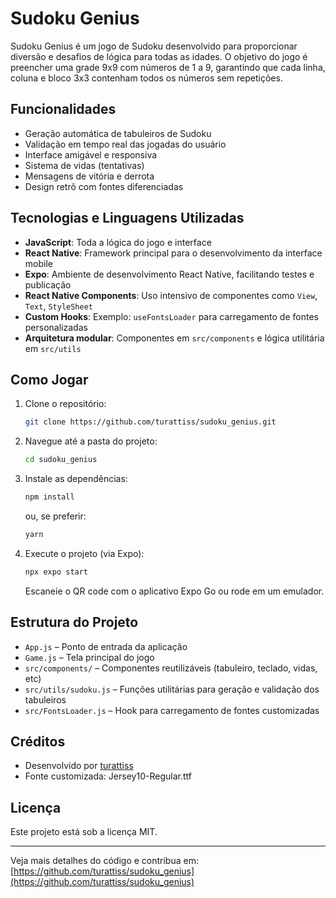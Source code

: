 # Sudoku Genius

Sudoku Genius é um jogo de Sudoku desenvolvido para proporcionar diversão e desafios de lógica para todas as idades. O objetivo do jogo é preencher uma grade 9x9 com números de 1 a 9, garantindo que cada linha, coluna e bloco 3x3 contenham todos os números sem repetições.

## Funcionalidades

- Geração automática de tabuleiros de Sudoku
- Validação em tempo real das jogadas do usuário
- Interface amigável e responsiva
- Sistema de vidas (tentativas)
- Mensagens de vitória e derrota
- Design retrô com fontes diferenciadas

## Tecnologias e Linguagens Utilizadas

- **JavaScript**: Toda a lógica do jogo e interface
- **React Native**: Framework principal para o desenvolvimento da interface mobile
- **Expo**: Ambiente de desenvolvimento React Native, facilitando testes e publicação
- **React Native Components**: Uso intensivo de componentes como `View`, `Text`, `StyleSheet`
- **Custom Hooks**: Exemplo: `useFontsLoader` para carregamento de fontes personalizadas
- **Arquitetura modular**: Componentes em `src/components` e lógica utilitária em `src/utils`

## Como Jogar

1. Clone o repositório:
   ```bash
   git clone https://github.com/turattiss/sudoku_genius.git
   ```
2. Navegue até a pasta do projeto:
   ```bash
   cd sudoku_genius
   ```
3. Instale as dependências:
   ```bash
   npm install
   ```
   ou, se preferir:
   ```bash
   yarn
   ```
4. Execute o projeto (via Expo):
   ```bash
   npx expo start
   ```
   Escaneie o QR code com o aplicativo Expo Go ou rode em um emulador.

## Estrutura do Projeto

- `App.js` – Ponto de entrada da aplicação
- `Game.js` – Tela principal do jogo
- `src/components/` – Componentes reutilizáveis (tabuleiro, teclado, vidas, etc)
- `src/utils/sudoku.js` – Funções utilitárias para geração e validação dos tabuleiros
- `src/FontsLoader.js` – Hook para carregamento de fontes customizadas

## Créditos

- Desenvolvido por [turattiss](https://github.com/turattiss)
- Fonte customizada: Jersey10-Regular.ttf

## Licença

Este projeto está sob a licença MIT.

---

Veja mais detalhes do código e contribua em: [https://github.com/turattiss/sudoku_genius](https://github.com/turattiss/sudoku_genius)
